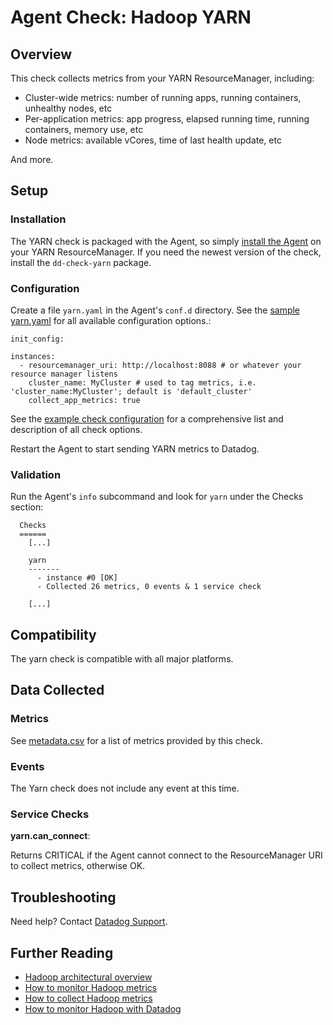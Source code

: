 # Agent Check: Hadoop YARN

## Overview

This check collects metrics from your YARN ResourceManager, including:

* Cluster-wide metrics: number of running apps, running containers, unhealthy nodes, etc
* Per-application metrics: app progress, elapsed running time, running containers, memory use, etc
* Node metrics: available vCores, time of last health update, etc

And more.
## Setup
### Installation

The YARN check is packaged with the Agent, so simply [install the Agent](https://app.datadoghq.com/account/settings#agent) on your YARN ResourceManager. If you need the newest version of the check, install the `dd-check-yarn` package.

### Configuration

Create a file `yarn.yaml` in the Agent's `conf.d` directory. See the [sample yarn.yaml](https://github.com/DataDog/integrations-core/blob/master/yarn/conf.yaml.default) for all available configuration options.:

```
init_config:

instances:
  - resourcemanager_uri: http://localhost:8088 # or whatever your resource manager listens
    cluster_name: MyCluster # used to tag metrics, i.e. 'cluster_name:MyCluster'; default is 'default_cluster'
    collect_app_metrics: true
```

See the [example check configuration](https://github.com/DataDog/integrations-core/blob/master/yarn/conf.yaml.example) for a comprehensive list and description of all check options.

Restart the Agent to start sending YARN metrics to Datadog.

### Validation

Run the Agent's `info` subcommand and look for `yarn` under the Checks section:

```
  Checks
  ======
    [...]

    yarn
    -------
      - instance #0 [OK]
      - Collected 26 metrics, 0 events & 1 service check

    [...]
```

## Compatibility

The yarn check is compatible with all major platforms.

## Data Collected
### Metrics

See [metadata.csv](https://github.com/DataDog/integrations-core/blob/master/yarn/metadata.csv) for a list of metrics provided by this check.

### Events
The Yarn check does not include any event at this time.

### Service Checks
**yarn.can_connect**:

Returns CRITICAL if the Agent cannot connect to the ResourceManager URI to collect metrics, otherwise OK.

## Troubleshooting
Need help? Contact [Datadog Support](http://docs.datadoghq.com/help/).

## Further Reading

* [Hadoop architectural overview](https://www.datadoghq.com/blog/hadoop-architecture-overview/)
* [How to monitor Hadoop metrics](https://www.datadoghq.com/blog/monitor-hadoop-metrics/)
* [How to collect Hadoop metrics](https://www.datadoghq.com/blog/collecting-hadoop-metrics/)
* [How to monitor Hadoop with Datadog](https://www.datadoghq.com/blog/monitor-hadoop-metrics-datadog/)